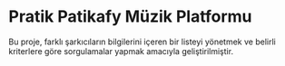 # Pratik Patikafy Müzik Platformu

Bu proje, farklı şarkıcıların bilgilerini içeren bir listeyi yönetmek ve belirli kriterlere göre sorgulamalar yapmak amacıyla geliştirilmiştir.
